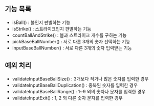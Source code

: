 ## 기능 목록 
- isBall() : 볼인지 판별하는 기능
- isStrike() : 스트라이크인지 판별하는 기능
- countBallAndStrike() : 볼과 스트라이크 개수를 구하는 기능
- pickBaseBallNumber() : 서로 다른 3개의 숫자 선택하는 기능
- inputBaseBallNumber() : 서로 다른 3개의 숫자 입력받는 기능


## 예외 처리
- validateInputBaseBallSize() : 3개보다 적거나 많은 숫자를 입력한 경우
- validateInputBaseBallDuplication() : 중복된 숫자를 입력한 경우
- validateInputBaseBallRange() : 1~9 외의 숫자나 문자를 입력한 경우
- validateInputExit() : 1, 2 외 다른 숫자 문자를 입력한 경우